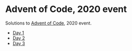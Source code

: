 Advent of Code, 2020 event
==========================

Solutions to [Advent of Code](https://adventofcode.com/2020), 2020 event.

* [Day 1](day-1-report-repair)
* [Day 2](day-2-password-philosophy)
* [Day 3](day-3-toboggan-trajecotry)

